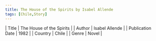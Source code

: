 ```yaml
---
title: The House of the Spirits by Isabel Allende
tags: [Chile,Story]
---     
```

| Title | The House of the Spirits  |
| Author |  Isabel Allende  |
| Publication Date | 1982   |
| Country | Chile |
| Genre | Novel  |
        